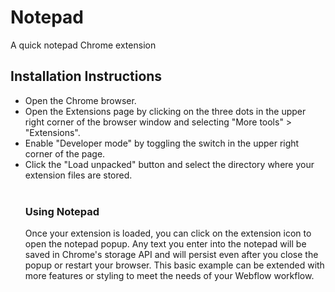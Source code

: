 # Notepad
A quick notepad Chrome extension

<h2>Installation Instructions</h2>
<ul>
<li>Open the Chrome browser.</li>
<li>Open the Extensions page by clicking on the three dots in the upper right corner of the browser window and selecting "More tools" > "Extensions".</li>
<li>Enable "Developer mode" by toggling the switch in the upper right corner of the page.</li>
<li>Click the "Load unpacked" button and select the directory where your extension files are stored.</li>
<br>
<h3>Using Notepad</h3>
Once your extension is loaded, you can click on the extension icon to open the notepad popup. Any text you enter into the notepad will be saved in Chrome's storage API and will persist even after you close the popup or restart your browser. This basic example can be extended with more features or styling to meet the needs of your Webflow workflow.
</ul>
